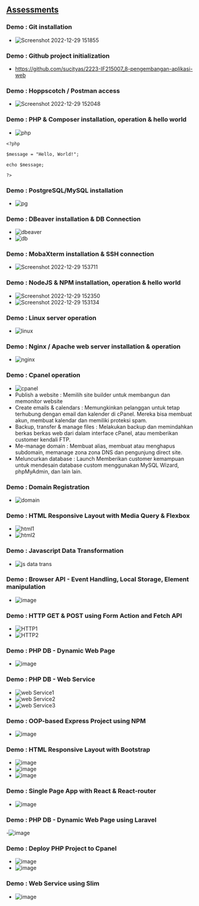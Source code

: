 ## [Assessments](https://github.com/insanalamin/2223-IF215007_8-pengembangan-aplikasi-web#workshop-class-1-credit)
### Demo : Git installation
- ![Screenshot 2022-12-29 151855](https://user-images.githubusercontent.com/82722477/209923666-38da6566-ebc8-4b96-85c9-232cf32bea1e.png)

### Demo : Github project initialization
- https://github.com/sucityas/2223-IF215007_8-pengembangan-aplikasi-web

### Demo : Hoppscotch / Postman access
- ![Screenshot 2022-12-29 152048](https://user-images.githubusercontent.com/82722477/209923879-457621e3-f35b-4076-b7f8-3e424407c9c5.png)

### Demo : PHP & Composer installation, operation & hello world
- ![php](https://user-images.githubusercontent.com/82722477/210087769-62021078-cde5-4ac4-8c44-50786abf583d.png)

`<?php`

  `$message = "Hello, World!";`
  
  `echo $message;`
  
`?>`

### Demo : PostgreSQL/MySQL installation
- ![pg](https://user-images.githubusercontent.com/82722477/210087908-2101034f-d9de-416e-8cee-599620c676e1.png)

### Demo : DBeaver installation & DB Connection
- ![dbeaver](https://user-images.githubusercontent.com/82722477/210088183-8c4389f8-5a09-44d4-b2f5-8d22f70affe7.png)
- ![db](https://user-images.githubusercontent.com/82722477/210088192-7c8bec32-36c1-4983-b376-51f3cd33e7e6.png)

### Demo : MobaXterm installation & SSH connection
- ![Screenshot 2022-12-29 153711](https://user-images.githubusercontent.com/82722477/209925580-07812d2e-d3ba-4394-959d-ea6dd58d6341.png)

### Demo : NodeJS & NPM installation, operation & hello world
- ![Screenshot 2022-12-29 152350](https://user-images.githubusercontent.com/82722477/209924194-39ed7c5d-57fd-4290-bc6e-26cf065c9879.png)
- ![Screenshot 2022-12-29 153134](https://user-images.githubusercontent.com/82722477/209924988-53e1f778-6b38-490d-a1ce-463ae2ec80e8.png)

### Demo : Linux server operation
- ![linux](https://user-images.githubusercontent.com/82722477/210088299-449f5113-67ab-4a22-aaa9-2a253a34b1ef.png)

### Demo : Nginx / Apache web server installation & operation
- ![nginx](https://user-images.githubusercontent.com/82722477/210088558-69fda7fb-21e2-43ed-8e61-a57ed9a018e5.png)

### Demo : Cpanel operation
- ![cpanel](https://user-images.githubusercontent.com/82722477/210087406-8bbff35b-0f9a-422b-88f5-48519b3f0756.png)
- Publish a website : Memilih site builder untuk membangun dan memonitor website
- Create emails & calendars : Memungkinkan pelanggan untuk tetap terhubung dengan email dan kalender di cPanel. Mereka bisa membuat akun, membuat kalendar dan memiliki proteksi spam.
- Backup, transfer & manage files : Melakukan backup dan memindahkan berkas berkas web dari dalam interface cPanel, atau memberikan customer kendali FTP.
- Me-manage domain : Membuat alias, membuat atau menghapus subdomain, memanage zona zona DNS dan pengunjung direct site.
- Meluncurkan database : Launch Memberikan customer kemampuan untuk mendesain database custom menggunakan MySQL Wizard, phpMyAdmin, dan lain lain.

### Demo : Domain Registration
- ![domain](https://user-images.githubusercontent.com/82722477/210088794-1d5af364-f77b-4b12-9d82-527e95cfbfca.png)

### Demo : HTML Responsive Layout with Media Query & Flexbox
- ![html1](https://user-images.githubusercontent.com/82722477/210087441-c07c5abf-e710-4258-8a4d-b212e22993c6.png)
- ![html2](https://user-images.githubusercontent.com/82722477/210087457-4d803404-0f70-42ba-b330-0120f7d7ac98.png)

### Demo : Javascript Data Transformation
- ![js data trans](https://user-images.githubusercontent.com/82722477/210088962-701398a6-6433-4623-9b53-943836475048.png)

### Demo : Browser API - Event Handling, Local Storage, Element manipulation
- ![image](https://user-images.githubusercontent.com/82722477/210087494-4ccfd193-764a-4f95-bc5d-53919ced1594.png)
 
### Demo : HTTP GET & POST using Form Action and Fetch API
- ![HTTP1](https://user-images.githubusercontent.com/82722477/210089299-4c2cf6f0-e666-4a1a-833c-4eb29ffa6ac1.png)
- ![HTTP2](https://user-images.githubusercontent.com/82722477/210089403-5b06035b-87bb-46d6-81be-cbbf01fa6925.png)

### Demo : PHP DB - Dynamic Web Page
- ![image](https://user-images.githubusercontent.com/82722477/210131556-e7411abb-aaf9-4d6f-84ee-c7a758c26acb.png)

### Demo : PHP DB - Web Service
- ![web Service1](https://user-images.githubusercontent.com/82722477/210089645-58b9539b-b947-4f31-a760-b0995f2ca6c5.png)
- ![web Service2](https://user-images.githubusercontent.com/82722477/210089657-79b15b29-5908-4b43-b281-abda552acf1a.png)
- ![web Service3](https://user-images.githubusercontent.com/82722477/210089681-c4fb2e2e-3c04-4c4b-a44d-61d98db28ead.png)

### Demo : OOP-based Express Project using NPM
- ![image](https://user-images.githubusercontent.com/82722477/210089956-ce1a4d3e-65f0-43f9-aaca-c958f60c9435.png)
 
### Demo : HTML Responsive Layout with Bootstrap
- ![image](https://user-images.githubusercontent.com/82722477/210091220-ec2aeb92-f9b7-4844-b466-eeaf3de8684f.png)
- ![image](https://user-images.githubusercontent.com/82722477/210091265-f2962851-1012-4742-90ac-6be64a6014d1.png)
- ![image](https://user-images.githubusercontent.com/82722477/210091337-ac783e2b-9a2c-490e-bf8f-60fffd7ee884.png)
 
### Demo : Single Page App with React & React-router
- ![image](https://user-images.githubusercontent.com/82722477/210090232-669f50b7-5b89-4809-8a49-fc7785bf5a0b.png)

### Demo : PHP DB - Dynamic Web Page using Laravel
-![image](https://user-images.githubusercontent.com/82722477/210091947-3ac08718-3c74-482f-b68b-ae9c0ab92d75.png)

### Demo : Deploy PHP Project to Cpanel
- ![image](https://user-images.githubusercontent.com/82722477/210092352-dc017c2b-c239-44b1-b353-6fd84ae87d58.png)
- ![image](https://user-images.githubusercontent.com/82722477/210092405-5f3ca195-a99d-4157-9e76-aa99e3e4ee69.png)

### Demo : Web Service using Slim
- ![image](https://user-images.githubusercontent.com/82722477/210131809-7256bb24-498b-4656-82c5-c78fd4da5f4e.png)

